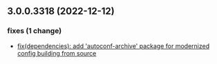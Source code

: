## 3.0.0.3318 (2022-12-12)

### fixes (1 change)

- [fix(dependencies): add 'autoconf-archive' package for modernized config building from source](QuickBox/development/v3-development@a9763d17d6209ddd74bd0cc93f4d1b16afda827a)
